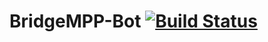 BridgeMPP-Bot [![Build Status](https://travis-ci.org/Vinpasso/BridgeMPP-Bot.svg?branch=master)](https://travis-ci.org/Vinpasso/BridgeMPP-Bot)
=============
